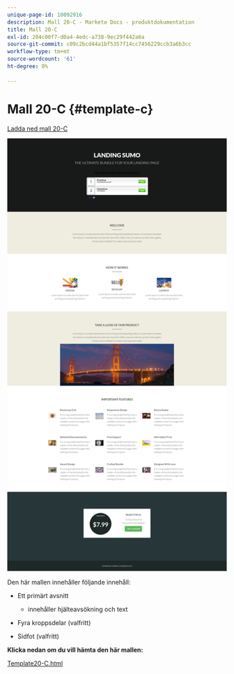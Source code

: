 ```yaml
---
unique-page-id: 10092916
description: Mall 20-C - Marketo Docs - produktdokumentation
title: Mall 20-C
exl-id: 204c00f7-d0a4-4edc-a738-9ec29f442a6a
source-git-commit: c09c2bcd44a1bf5357f14cc7456229ccb3a6b3cc
workflow-type: tm+mt
source-wordcount: '61'
ht-degree: 0%

---
```


# Mall 20-C {#template-c}

[Ladda ned mall 20-C](https://docs.marketo.com/download/attachments/10092916/template-20c.html?version=1&amp;modificationdate=1441750739000&amp;api=v2)

![](assets/template-20c.png)

Den här mallen innehåller följande innehåll:

* Ett primärt avsnitt

   * innehåller hjälteavsökning och text

* Fyra kroppsdelar (valfritt)
* Sidfot (valfritt)

**Klicka nedan om du vill hämta den här mallen:**

[Template20-C.html](https://docs.marketo.com/download/attachments/10092916/template-20c.html?version=1&amp;modificationdate=1441750739000&amp;api=v2)
